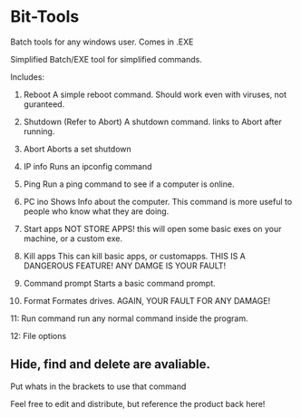 # Bit-Tools
Batch tools for any windows user. Comes in .EXE

Simplified Batch/EXE tool for simplified commands.

Includes:

1. Reboot
A simple reboot command. Should work even with viruses, not guranteed.

2. Shutdown (Refer to Abort)
A shutdown command. links to Abort after running.

3. Abort
Aborts a set shutdown

4. IP info
Runs an ipconfig command

5. Ping
Run a ping command to see if a computer is online.

6. PC ino
Shows Info about the computer. This command is more useful to people who know what they are doing.

7. Start apps
NOT STORE APPS! this will open some basic exes on your machine, or a custom exe.

8. Kill apps
This can kill basic apps, or customapps. THIS IS A DANGEROUS FEATURE! ANY DAMGE IS YOUR FAULT!

9. Command prompt
Starts a basic command prompt. 

10. Format
Formates drives. AGAIN, YOUR FAULT FOR ANY DAMAGE!

11: Run command
run any normal command inside the program.

12: File options

Hide, find and delete are avaliable.
--------------------------------------------------------------------------------------------------------------------------------------

Put whats in the brackets to use that command

Feel free to edit and distribute, but reference the product back here!
